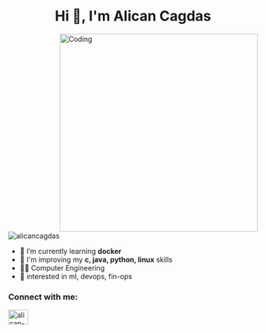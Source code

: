 <h1 align="center">Hi 👋, I'm Alican Cagdas</h1>
<img align="right" alt="Coding" width="400" src="https://media.tenor.com/UttC4AITYR4AAAAd/full-stack-developer.gif"

<p align="left"> <img src="https://komarev.com/ghpvc/?username=alicancagdas&label=Profile%20views&color=0e75b6&style=flat" alt="alicancagdas" /> </p>

- 🌱 I’m currently learning **docker**
- 🔭 I'm improving my **c, java, python, linux** skills
- 👨‍🎓 Computer Engineering
- 🔭 interested in ml, devops, fin-ops


<h3 align="left">Connect with me:</h3>
<p align="left">
<a href="https://linkedin.com/in/alican-ç-900005232/" target="blank"><img align="center" src="https://raw.githubusercontent.com/rahuldkjain/github-profile-readme-generator/master/src/images/icons/Social/linked-in-alt.svg" alt="alican-ç-900005232/" height="30" width="40" /></a>
</p>




